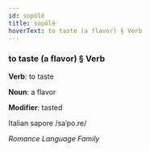 ```yaml
---
id: sopölë
title: sopölë
hoverText: to taste (a flavor) § Verb
---
```


### to taste (a flavor) § Verb

**Verb**: to taste

**Noun**: a flavor

**Modifier**: tasted

Italian sapore /saˈpo.re/

*Romance Language Family*